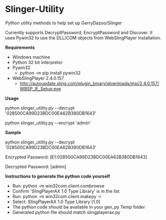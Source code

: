 # Slinger-Utility
Python utility methods to help set up GerryDazoo/Slinger

Currently supports DecryptPassword, EncryptPassword and Discover. It uses Pywin32 to use the DLL/COM objects from WebSlingPlayer installation.

**Requirements**
- Windows machine
- Python 32 bit interpretor
- Pywin32
  - python -m pip install pywin32
- WebSlingPlayer 2.4.0.157
  - http://autoupdate.sling.com/plugin_binary/downloads/msi/2.4.0.157/WBSP_IE_Setup.exe
  
**Usage**

  python slinger_utility.py --decrypt '028500CA99D23BDC00EA62B380DB1643'

  python slinger_utility.py --encrypt 'admin'

**Sample**

  python slinger_utility.py --decrypt '028500CA99D23BDC00EA62B380DB1643'

  Encrypted Password: [E1:028500CA99D23BDC00EA62B380DB1643]

  Decrypted Password: [admin]

**Instructions to generate the python code yourself**
- Run: python -m win32com.client.combrowse
- Confirm 'SlingPlayerAX 1.0 Type Library' is in the list
- Run: python -m win32com.client.makepy -i
- Select: SlingPlayerAX 1.0 Type Library [1.0]
- The python code should be available in your gen_py Temp folder
- Generated python file should match slingplayerax.py
